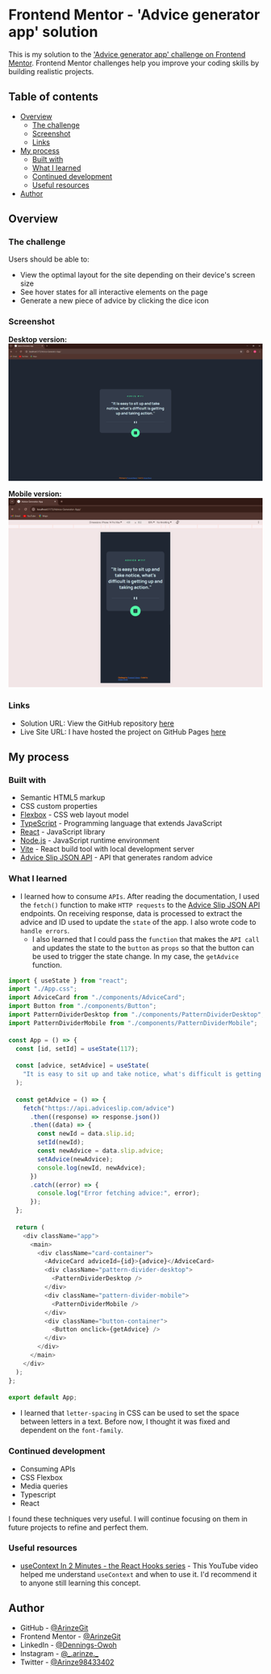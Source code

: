 # Frontend Mentor - 'Advice generator app' solution

This is my solution to the ['Advice generator app' challenge on Frontend Mentor](https://www.frontendmentor.io/challenges/advice-generator-app-QdUG-13db). Frontend Mentor challenges help you improve your coding skills by building realistic projects.

## Table of contents

- [Overview](#overview)
  - [The challenge](#the-challenge)
  - [Screenshot](#screenshot)
  - [Links](#links)
- [My process](#my-process)
  - [Built with](#built-with)
  - [What I learned](#what-i-learned)
  - [Continued development](#continued-development)
  - [Useful resources](#useful-resources)
- [Author](#author)

## Overview

### The challenge

Users should be able to:

- View the optimal layout for the site depending on their device's screen size
- See hover states for all interactive elements on the page
- Generate a new piece of advice by clicking the dice icon

### Screenshot

**Desktop version:**  
![Advice Generator App Screenshot1](public/Advice%20Generator%20App%20Screenshot1.PNG)

**Mobile version:**  
![Advice Generator App Screenshot2](public/Advice%20Generator%20App%20Screenshot2.PNG)

### Links

- Solution URL: View the GitHub repository [here](https://github.com/ArinzeGit/Advice-Generator-App)
- Live Site URL: I have hosted the project on GitHub Pages [here](https://arinzegit.github.io/Advice-Generator-App/)

## My process

### Built with

- Semantic HTML5 markup
- CSS custom properties
- [Flexbox](https://www.w3.org/TR/css-flexbox-1/) - CSS web layout model
- [TypeScript](https://www.typescriptlang.org/) - Programming language that extends JavaScript
- [React](https://react.dev/) - JavaScript library
- [Node.js](https://nodejs.org/) - JavaScript runtime environment
- [Vite](https://vitejs.dev/) - React build tool with local development server
- [Advice Slip JSON API](https://api.adviceslip.com/) - API that generates random advice

### What I learned

- I learned how to consume `APIs`. After reading the documentation, I used the `fetch()` function to make `HTTP requests` to the [Advice Slip JSON API](https://api.adviceslip.com/) endpoints. On receiving response, data is processed to extract the advice and ID used to update the `state` of the app. I also wrote code to `handle errors`.
  - I also learned that I could pass the `function` that makes the `API call` and updates the state to the `button` as `props` so that the button can be used to trigger the state change. In my case, the `getAdvice` function.

```js
import { useState } from "react";
import "./App.css";
import AdviceCard from "./components/AdviceCard";
import Button from "./components/Button";
import PatternDividerDesktop from "./components/PatternDividerDesktop";
import PatternDividerMobile from "./components/PatternDividerMobile";

const App = () => {
  const [id, setId] = useState(117);

  const [advice, setAdvice] = useState(
    "It is easy to sit up and take notice, what's difficult is getting up and taking action."
  );

  const getAdvice = () => {
    fetch("https://api.adviceslip.com/advice")
      .then((response) => response.json())
      .then((data) => {
        const newId = data.slip.id;
        setId(newId);
        const newAdvice = data.slip.advice;
        setAdvice(newAdvice);
        console.log(newId, newAdvice);
      })
      .catch((error) => {
        console.log("Error fetching advice:", error);
      });
  };

  return (
    <div className="app">
      <main>
        <div className="card-container">
          <AdviceCard adviceId={id}>{advice}</AdviceCard>
          <div className="pattern-divider-desktop">
            <PatternDividerDesktop />
          </div>
          <div className="pattern-divider-mobile">
            <PatternDividerMobile />
          </div>
          <div className="button-container">
            <Button onclick={getAdvice} />
          </div>
        </div>
      </main>
    </div>
  );
};

export default App;
```

- I learned that `letter-spacing` in CSS can be used to set the space between letters in a text. Before now, I thought it was fixed and dependent on the `font-family`.

### Continued development

- Consuming APIs
- CSS Flexbox
- Media queries
- Typescript
- React

I found these techniques very useful. I will continue focusing on them in future projects to refine and perfect them.

### Useful resources

- [useContext In 2 Minutes - the React Hooks series](https://youtu.be/_HdrLsyAdJg?si=X0p7hI0FCWqUAs9c) - This YouTube video helped me understand `useContext` and when to use it. I'd recommend it to anyone still learning this concept.

## Author

- GitHub - [@ArinzeGit](https://github.com/ArinzeGit)
- Frontend Mentor - [@ArinzeGit](https://www.frontendmentor.io/profile/ArinzeGit)
- LinkedIn - [@Dennings-Owoh](https://www.linkedin.com/in/dennings-owoh-4839971b1/)
- Instagram - [@\_.arinze.\_](https://www.instagram.com/_.arinze._/)
- Twitter - [@Arinze98433402](https://twitter.com/Arinze98433402)
